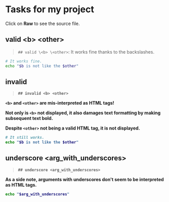 # Tasks for my project

Click on **Raw** to see the source file.

## valid \<b> \<other>

> `## valid \<b> \<other>`: It works fine thanks to the backslashes.

~~~ sh
# It works fine.
echo "$b is not like the $other"
~~~

## invalid <b> <other>

> `## invalid <b> <other>`

`<b>` and `<other>` are mis-interpreted as HTML tags!

Not only is `<b>` not displayed, it also damages text formatting by
making subsequent text bold.

Despite `<other>` not being a valid HTML tag, it is not displayed.

~~~ sh
# It still works.
echo "$b is not like the $other"
~~~

## underscore <arg_with_underscores>

> `## underscore <arg_with_underscores>`

As a side note, arguments with underscores don't seem to be interpreted as HTML tags.

~~~ sh
echo "$arg_with_underscores"
~~~

